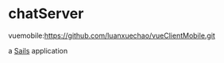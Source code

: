 # chatServer

vuemobile:https://github.com/luanxuechao/vueClientMobile.git

a [Sails](http://sailsjs.org) application
